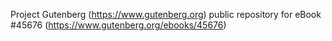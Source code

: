 Project Gutenberg (https://www.gutenberg.org) public repository for eBook #45676 (https://www.gutenberg.org/ebooks/45676)
